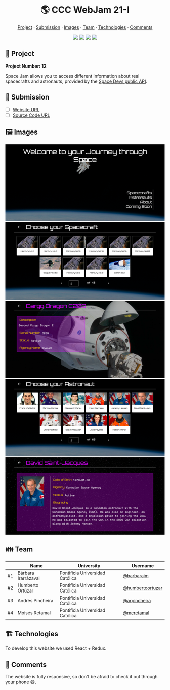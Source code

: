 <div align="center">
  <h1>🌎 CCC WebJam 21-I</h1>
  
  <a href="https://github.com/web-jam-g12/space-jam#-project">Project</a> ·
  <a href="https://github.com/web-jam-g12/space-jam#-submission">Submission</a> ·
  <a href="https://github.com/web-jam-g12/space-jam#%EF%B8%8F-images">Images</a> ·
  <a href="https://github.com/web-jam-g12/space-jam#-team">Team</a> ·
  <a href="https://github.com/web-jam-g12/space-jam#%EF%B8%8F-technologies">Technologies</a> ·
  <a href="https://github.com/web-jam-g12/space-jam#-comments">Comments</a>

  <img src="https://img.shields.io/static/v1?label=CCC&message=2021&color=yellow" />
  <img src="https://img.shields.io/static/v1?label=WebJam&message=21-I&color=blue" />
  <img src="https://img.shields.io/static/v1?label=Theme&message=Information&color=green" />
  <img src="https://img.shields.io/static/v1?label=Time&message=24h&color=orange" />
</div>


## 🎨 Project

**Project Number: 12**

Space Jam allows you to access different information about real spacecrafts and astronauts, provided by the [Space Devs public API](https://ll.thespacedevs.com/).

## 🎒 Submission

* [ ] [Website URL](https://spacejam.ml/)
* [ ] [Source Code URL](https://github.com/web-jam-g12/space-jam)

## 🖼️ Images

<div align="center">
  <img src="./docs/images/docs-1.png" />
  <img src="./docs/images/docs-2.png" />
  <img src="./docs/images/docs-5.png" />
  <img src="./docs/images/docs-3.png" />
  <img src="./docs/images/docs-4.png" />
</div>

## 👪 Team

||Name|University|Username
|-|-|-|-
|#1|Bárbara Irarrázaval|Pontificia Universidad Católica|[@barbaraim](https://github.com/barbaraim)
|#2|Humberto Ortúzar|Pontificia Universidad Católica|[@humbertoortuzar](https://github.com/humbertoortuzar)
|#3|Andrés Pincheira|Pontificia Universidad Católica|[@arpincheira](https://github.com/arpincheira)
|#4|Moisés Retamal|Pontificia Universidad Católica|[@meretamal](https://github.com/meretamal)

## 🏗️ Technologies

To develop this website we used React + Redux.

## 💬 Comments

The website is fully responsive, so don't be afraid to check it out through your phone 😄.
